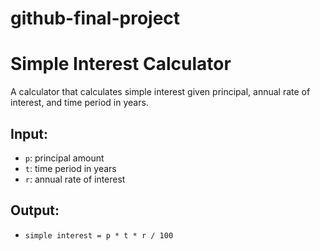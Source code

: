 # github-final-project
# Simple Interest Calculator

A calculator that calculates simple interest given principal, annual rate of interest, and time period in years.

## Input:
- `p`: principal amount  
- `t`: time period in years  
- `r`: annual rate of interest  

## Output:
- `simple interest = p * t * r / 100`
